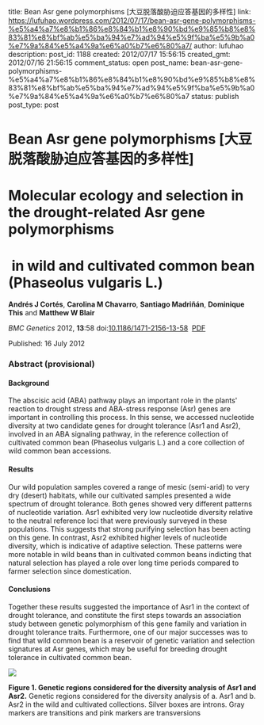 title: Bean Asr gene polymorphisms [大豆脱落酸胁迫应答基因的多样性]
link: https://lufuhao.wordpress.com/2012/07/17/bean-asr-gene-polymorphisms-%e5%a4%a7%e8%b1%86%e8%84%b1%e8%90%bd%e9%85%b8%e8%83%81%e8%bf%ab%e5%ba%94%e7%ad%94%e5%9f%ba%e5%9b%a0%e7%9a%84%e5%a4%9a%e6%a0%b7%e6%80%a7/
author: lufuhao
description: 
post_id: 1188
created: 2012/07/17 15:56:15
created_gmt: 2012/07/16 21:56:15
comment_status: open
post_name: bean-asr-gene-polymorphisms-%e5%a4%a7%e8%b1%86%e8%84%b1%e8%90%bd%e9%85%b8%e8%83%81%e8%bf%ab%e5%ba%94%e7%ad%94%e5%9f%ba%e5%9b%a0%e7%9a%84%e5%a4%9a%e6%a0%b7%e6%80%a7
status: publish
post_type: post

# Bean Asr gene polymorphisms [大豆脱落酸胁迫应答基因的多样性]

# Molecular ecology and selection in the drought-related Asr gene polymorphisms

#  in wild and cultivated common bean (Phaseolus vulgaris L.)

  


**Andrés J Cortés**, **Carolina M Chavarro**, **Santiago Madriñán**, **Dominique This** and **Matthew W Blair**

  


_BMC Genetics_ 2012, **13**:58 doi:[10.1186/1471-2156-13-58](http://dx.doi.org/10.1186/1471-2156-13-58)  [PDF](http://www.biomedcentral.com/content/pdf/1471-2156-13-58.pdf)

Published: 16 July 2012

  


### Abstract (provisional)

#### Background

The abscisic acid (ABA) pathway plays an important role in the plants' reaction to drought stress and ABA-stress response (Asr) genes are important in controlling this process. In this sense, we accessed nucleotide diversity at two candidate genes for drought tolerance (Asr1 and Asr2), involved in an ABA signaling pathway, in the reference collection of cultivated common bean (Phaseolus vulgaris L.) and a core collection of wild common bean accessions.

#### Results

Our wild population samples covered a range of mesic (semi-arid) to very dry (desert) habitats, while our cultivated samples presented a wide spectrum of drought tolerance. Both genes showed very different patterns of nucleotide variation. Asr1 exhibited very low nucleotide diversity relative to the neutral reference loci that were previously surveyed in these populations. This suggests that strong purifying selection has been acting on this gene. In contrast, Asr2 exhibited higher levels of nucleotide diversity, which is indicative of adaptive selection. These patterns were more notable in wild beans than in cultivated common beans indicting that natural selection has played a role over long time periods compared to farmer selection since domestication.

#### Conclusions

Together these results suggested the importance of Asr1 in the context of drought tolerance, and constitute the first steps towards an association study between genetic polymorphism of this gene family and variation in drought tolerance traits. Furthermore, one of our major successes was to find that wild common bean is a reservoir of genetic variation and selection signatures at Asr genes, which may be useful for breeding drought tolerance in cultivated common bean.

  


  


![](http://lufuhao.files.wordpress.com/2012/07/03.png)

**Figure 1. Genetic regions considered for the diversity analysis of Asr1 and Asr2.** Genetic regions considered for the diversity analysis of a. Asr1 and b. Asr2 in the wild and cultivated collections. Silver boxes are introns. Gray markers are transitions and pink markers are transversions